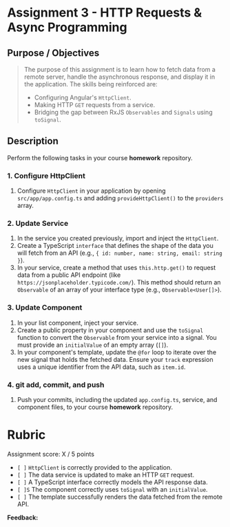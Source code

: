# Assignment 3 - HTTP Requests & Async Programming

## Purpose / Objectives
> The purpose of this assignment is to learn how to fetch data from a remote server, handle the asynchronous response, and display it in the application. The skills being reinforced are:
> * Configuring Angular's `HttpClient`.
> * Making HTTP `GET` requests from a service.
> * Bridging the gap between RxJS `Observables` and `Signals` using `toSignal`.

## Description

Perform the following tasks in your course **homework** repository.

### 1. Configure HttpClient
1.  Configure `HttpClient` in your application by opening `src/app/app.config.ts` and adding `provideHttpClient()` to the `providers` array.

### 2. Update Service
1.  In the service you created previously, import and inject the `HttpClient`.
2.  Create a TypeScript `interface` that defines the shape of the data you will fetch from an API (e.g., `{ id: number, name: string, email: string }`).
3.  In your service, create a method that uses `this.http.get()` to request data from a public API endpoint (like `https://jsonplaceholder.typicode.com/`). This method should return an `Observable` of an array of your interface type (e.g., `Observable<User[]>`).

### 3. Update Component
1.  In your list component, inject your service.
2.  Create a public property in your component and use the `toSignal` function to convert the `Observable` from your service into a signal. You must provide an `initialValue` of an empty array (`[]`).
3.  In your component's template, update the `@for` loop to iterate over the new signal that holds the fetched data. Ensure your `track` expression uses a unique identifier from the API data, such as `item.id`.

### 4. git add, commit, and push
1.  Push your commits, including the updated `app.config.ts`, service, and component files, to your course **homework** repository.

# Rubric

Assignment score: X / 5 points

-   `[ ]` `HttpClient` is correctly provided to the application.
-   `[ ]` The data service is updated to make an HTTP `GET` request.
-   `[ ]` A TypeScript interface correctly models the API response data.
-   `[ ]S` The component correctly uses `toSignal` with an `initialValue`.
-   `[ ]` The template successfully renders the data fetched from the remote API.

**Feedback:**
